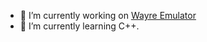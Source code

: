 - 🔭 I’m currently working on [Wayre Emulator](https://github.com/WayreWii)
- 🌱 I’m currently learning C++.
